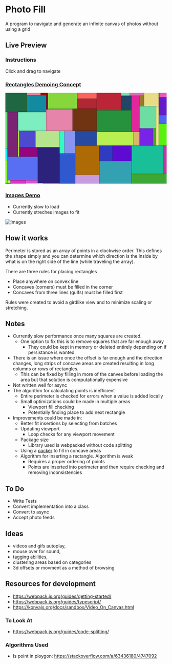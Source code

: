 # Photo Fill

A program to navigate and generate an infinite canvas of photos without using a grid

## Live Preview

### Instructions 

Click and drag to navigate

### [Rectangles Demoing Concept](https://rafaeldejesus.com/photoFill/)

![Rectangles](https://github.com/Rafael09ED/photoFill/blob/gh-pages/demo/rafaeldejesus.com_photoFill_.png?raw=true)

### [Images Demo](https://rafaeldejesus.com/photoFill/alt) 
  * Currently slow to load
  * Currently streches images to fit

![Images](https://github.com/Rafael09ED/photoFill/blob/gh-pages/demo/rafaeldejesus.com_photoFill_alt_.png?raw=true)

## How it works

Perimeter is stored as an array of points in a clockwise order. This defines the shape simply and you can determine which direction is the inside by what is on the right side of the line (while traveling the array).

There are three rules for placing rectangles
- Place anywhere on convex line
- Concaves (corners) must be filled in the corner
- Concaves from three lines (gulfs) must be filled first

Rules were created to avoid a girdlike view and to minimize scaling or stretching. 

## Notes

* Currently slow performance once many squares are created.
  * One option to fix this is to remove squares that are far enough away
    * They could be kept in memory or deleted entirely depending on if persistance is wanted
* There is an issue where once the offset is far enough and the direction changes, long strips of concave areas are created resulting in long columns or rows of rectangles.
  * This can be fixed by filling in more of the canves before loading the area but that solution is computationally expensive
* Not written well for async
* The algorithm for calculating points is inefficient
  * Entire perimeter is checked for errors when a value is added locally
  * Small optimizations could be made in multiple areas
    * Viewport fill checking
    * Potentially finding place to add next rectangle
* Improvements could be made in:
  * Better fit insertions by selecting from batches
  * Updating viewport
    * Loop checks for any viewport movement
  * Package size
    * Library used is webpacked without code splitting
  * Using a [packer](https://github.com/ssbothwell/greedypacker) to fill in concave areas
  * Algorithm for inserting a rectangle. Algorithm is weak
    * Requires a proper ordering of points
    * Points are inserted into perimeter and then require checking and removing inconsistencies

## To Do

* Write Tests
* Convert implementation into a class
* Convert to async
* Accept photo feeds

## Ideas

* videos and gifs autoplay, 
* mouse over for sound, 
* tagging abilities, 
* clustering areas based on categories
* 3d offsets or movment as a method of browsing 

## Resources for development

* https://webpack.js.org/guides/getting-started/
* https://webpack.js.org/guides/typescript/
* https://konvajs.org/docs/sandbox/Video_On_Canvas.html

### To Look At

* https://webpack.js.org/guides/code-splitting/

### Algorithms Used

* Is point in ploygon: https://stackoverflow.com/a/63436180/4747092  